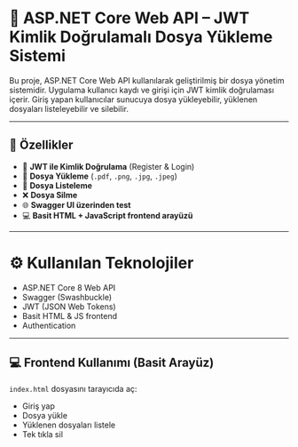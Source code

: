 
# 📁 ASP.NET Core Web API – JWT Kimlik Doğrulamalı Dosya Yükleme Sistemi

Bu proje, ASP.NET Core Web API kullanılarak geliştirilmiş bir dosya yönetim sistemidir. Uygulama kullanıcı kaydı ve girişi için JWT kimlik doğrulaması içerir. Giriş yapan kullanıcılar sunucuya dosya yükleyebilir, yüklenen dosyaları listeleyebilir ve silebilir.

---

## 🚀 Özellikler

- 🔐 **JWT ile Kimlik Doğrulama** (Register & Login)
- 📁 **Dosya Yükleme** (`.pdf`, `.png`, `.jpg`, `.jpeg`)
- 📄 **Dosya Listeleme**
- ❌ **Dosya Silme**
- 🌐 **Swagger UI üzerinden test**
- 💻 **Basit HTML + JavaScript frontend arayüzü**

---

# ⚙️ Kullanılan Teknolojiler

- ASP.NET Core 8 Web API
- Swagger (Swashbuckle)
- JWT (JSON Web Tokens)
- Basit HTML & JS frontend
- Authentication
---

## 💻 Frontend Kullanımı (Basit Arayüz)

`index.html` dosyasını tarayıcıda aç:

- Giriş yap  
- Dosya yükle  
- Yüklenen dosyaları listele  
- Tek tıkla sil  


